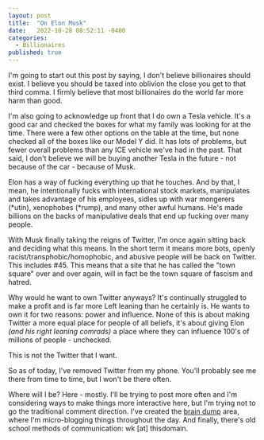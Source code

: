 ```yaml
---
layout: post
title:  "On Elon Musk"
date:   2022-10-28 08:52:11 -0400
categories:
  - Billionaires
published: true
---
```


I'm going to start out this post by saying, I don't believe billionaires should exist. I believe you should be taxed into oblivion the close you get to that third comma. I firmly believe that most billionaires do the world far more harm than good. 

I'm also going to acknowledge up front that I do own a Tesla vehicle. It's a good car and checked the boxes for what my family was looking for at the time. There were a few other options on the table at the time, but none checked all of the boxes like our Model Y did. It has lots of problems, but fewer overall problems than any ICE vehicle we've had in the past. That said, I don't believe we will be buying another Tesla in the future - not because of the car - because of Musk.

Elon has a way of fucking everything up that he touches. And by that, I mean, he intentionally fucks with international stock markets, manipulates and takes advantage of his employees, sidles up with war mongerers (*utin), xenophobes (*rump), and many other awful humans. He's made billions on the backs of manipulative deals that end up fucking over many people.

With Musk finally taking the reigns of Twitter, I'm once again sitting back and deciding what this means. In the short term it means more bots, openly racist/transphobic/homophobic, and abusive people will be back on Twitter. This includes #45. This means that a site that he has called the "town square" over and over again, will in fact be the town square of fascism and hatred. 

Why would he want to own Twitter anyways? It's continually struggled to make a profit and is far more Left leaning than he certainly is. He wants to own it for two reasons: power and influence. None of this is about making Twitter a more equal place for people of all beliefs, it's about giving Elon _(and his right leaning comrads)_ a place where they can influence 100's of millions of people - unchecked.

This is not the Twitter that I want.

So as of today, I've removed Twitter from my phone. You'll probably see me there from time to time, but I won't be there often. 

Where will I be? Here - mostly. I'll be trying to post more often and I'm considering ways to make things more interactive here, but I'm trying not to go the traditional comment direction. I've created the [brain dump](/brain_dump) area, where I'm micro-blogging things throughout the day. And finally, there's old school methods of communication: wk [at] thisdomain.